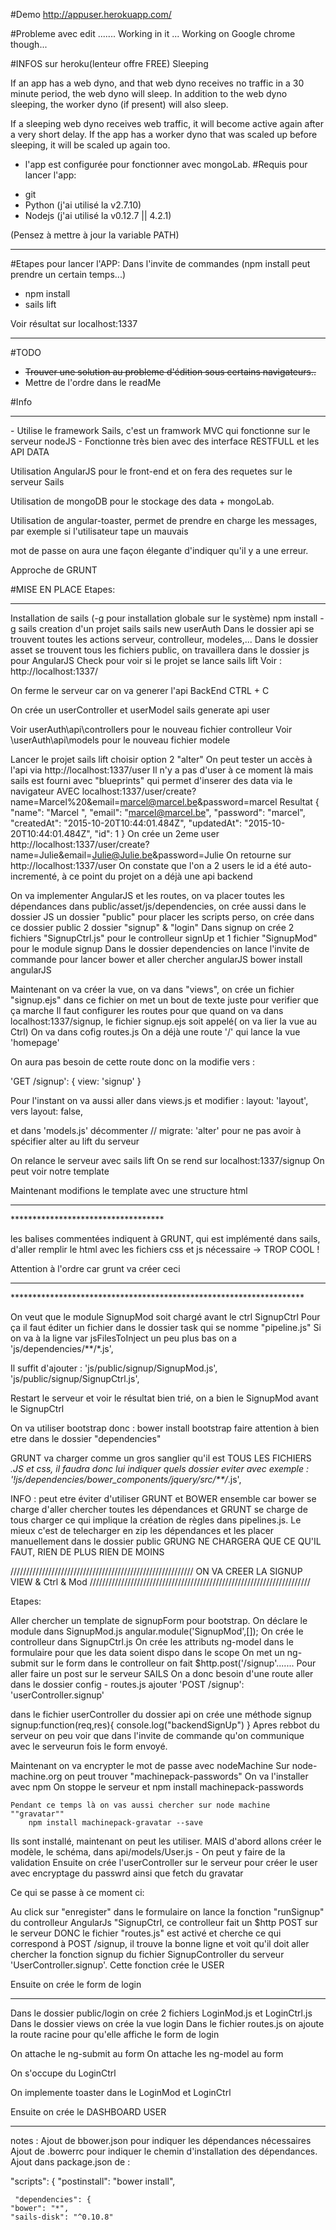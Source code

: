 #Demo
<a href="http://appuser.herokuapp.com/">http://appuser.herokuapp.com/</a>

#Probleme avec edit ....... Working in it ... Working on Google chrome though...

#INFOS sur heroku(lenteur offre FREE)
Sleeping

If an app has a web dyno, and that web dyno receives no traffic in a 30 minute period, the web dyno will sleep. In addition to the web dyno sleeping, the worker dyno (if present) will also sleep.

If a sleeping web dyno receives web traffic, it will become active again after a very short delay. If the app has a worker dyno that was scaled up before sleeping, it will be scaled up again too.

* l'app est configurée pour fonctionner avec mongoLab.
#Requis pour lancer l'app:
<ul>
<li>git</li>
<li>Python (j'ai utilisé la v2.7.10)</li>
<li>Nodejs (j'ai utilisé la v0.12.7 || 4.2.1)</li>
</ul>
(Pensez à mettre à jour la variable PATH)
<hr>
#Etapes pour lancer l'APP:
Dans l'invite de commandes (npm install peut prendre un certain temps...)
<ul>
<li>npm install</li>
<li>sails lift</li>
</ul>
Voir résultat sur localhost:1337
<hr>

#TODO

<ul>
<li> <strike>Trouver une solution au probleme d'édition sous certains navigateurs.. </strike></li>
<li>Mettre de l'ordre dans le readMe</li>
</ul>


#Info
<hr>
- Utilise le framework Sails, c'est un framwork MVC qui fonctionne sur le serveur nodeJS
- Fonctionne très bien avec des interface RESTFULL et les API DATA
<br>
<p>Utilisation AngularJS pour le front-end et on fera des requetes sur le serveur Sails</p>
<p>Utilisation de mongoDB pour le stockage des data + mongoLab.</p>
<p>Utilisation de angular-toaster, permet de prendre en charge les messages, par exemple si l'utilisateur tape un mauvais</p>
<p>mot de passe on aura une façon élegante d'indiquer qu'il y a une erreur.</p>
<p>Approche de GRUNT</p>

#MISE EN PLACE
Etapes:
<hr>
Installation de sails (-g pour installation globale sur le système)
	npm install -g sails
creation d'un projet sails
	sails new userAuth
   Dans le dossier api se trouvent toutes les actions serveur, controlleur, modeles,...
   Dans le dossier asset se trouvent tous les fichiers public, on travaillera dans le dossier js pour AngularJS
Check pour voir si le projet se lance
	sails lift
   Voir : http://localhost:1337/

On ferme le serveur car on va generer l'api BackEnd
	CTRL + C

On crée un userController et userModel
	sails generate api user

   Voir userAuth\api\controllers pour le nouveau fichier controlleur
   Voir \userAuth\api\models pour le nouveau fichier modele

Lancer le projet
	sails lift
	choisir option 2 "alter"
   On peut tester un accès à l'api via http://localhost:1337/user
   Il n'y a pas d'user à ce moment là mais sails est fourni avec "blueprints" qui permet d'inserer des data via le navigateur
   AVEC
		localhost:1337/user/create?name=Marcel%20&email=marcel@marcel.be&password=marcel
   Resultat
	{
	"name": "Marcel ",
	"email": "marcel@marcel.be",
	"password": "marcel",
	"createdAt": "2015-10-20T10:44:01.484Z",
	"updatedAt": "2015-10-20T10:44:01.484Z",
	"id": 1
	}
	On crée un 2eme user
		http://localhost:1337/user/create?name=Julie&email=Julie@Julie.be&password=Julie
	On retourne sur http://localhost:1337/user
		On constate que l'on a 2 users le id a été auto-incrementé, à ce point du projet on a déjà une api backend

On va implementer AngularJS et les routes, on va placer toutes les dépendances dans public/asset/js/dependencies, on crée aussi dans le dossier JS
un dossier "public" pour placer les scripts perso, on crée dans ce dossier public 2 dossier "signup" & "login"
Dans signup on crée 2 fichiers "SignupCtrl.js" pour le controlleur signUp et 1 fichier "SignupMod" pour le module signup
Dans le dossier dependencies on lance l'invite de commande pour lancer bower et aller chercher angularJS
	bower install angularJS

Maintenant on va créer la vue, on va dans "views", on crée un fichier "signup.ejs" dans ce fichier on met un bout de texte juste pour verifier que ça marche
Il faut configurer les routes pour que quand on va dans localhost:1337/signup, le fichier signup.ejs soit appelé( on va lier la vue au Ctrl)
	On va dans cofig
	routes.js
On a déjà une route '/' qui lance la vue 'homepage'

On aura pas besoin de cette route donc on la modifie vers :

  'GET /signup': {
    view: 'signup'
  }

Pour l'instant on va aussi aller dans views.js et modifier :
  layout: 'layout',
vers
layout: false,

et dans 'models.js' décommenter
  // migrate: 'alter'
pour ne pas avoir à spécifier alter au lift du serveur

On relance le serveur avec
	sails lift
On se rend sur localhost:1337/signup
On peut voir notre template

Maintenant modifions le template avec une structure html
***********************************
<!DOCTYPE html>
<html>
<head>
  <title>Auth App</title>
  <!--STYLES-->
  <!--STYLES END-->
</head>
<body>
<!--SCRIPTS-->
<!--SCRIPTS END-->
</body>
</html>
***********************************

les balises commentées indiquent à GRUNT, qui est implémenté dans sails, d'aller remplir le html avec les fichiers css et js nécessaire -> TROP COOL !

Attention à l'ordre car grunt va créer ceci
*******************************************************************
<!DOCTYPE html>
<html>
<head>
  <title>Auth App</title>
  <!--STYLES-->
  <link rel="stylesheet" href="/styles/importer.css">
  <!--STYLES END-->
</head>
<body>
<!--SCRIPTS-->
<script src="/js/dependencies/sails.io.js"></script>
<script src="/js/dependencies/bower_components/angular/angular.js"></script>
<script src="/js/dependencies/bower_components/angular/angular.min.js"></script>
<script src="/js/dependencies/bower_components/angular/index.js"></script>
<script src="/js/public/signup/SignupCtrl.js"></script>
<script src="/js/public/signup/SignupMod.js"></script>
<!--SCRIPTS END-->
</body>
</html>
*******************************************************************

On veut que le module SignupMod soit chargé avant le ctrl SignupCtrl
Pour ça il faut éditer un fichier dans le dossier task qui se nomme "pipeline.js"
Si on va à la ligne
		var jsFilesToInject
un peu plus bas on a
  'js/dependencies/**/*.js',

 Il suffit d'ajouter :
  'js/public/signup/SignupMod.js',
  'js/public/signup/SignupCtrl.js',

  Restart le serveur et voir le résultat bien trié, on a bien le SignupMod avant le SignupCtrl

On va utiliser bootstrap donc :
	bower install bootstrap
		faire attention à bien etre dans le dossier "dependencies"

GRUNT va charger comme un gros sanglier qu'il est TOUS LES FICHIERS *.JS et css, il faudra donc lui indiquer quels dossier eviter avec
  exemple   :    '!js/dependencies/bower_components/jquery/src/**/*.js',


  INFO : peut etre éviter d'utiliser GRUNT et BOWER ensemble car bower se charge d'aller chercher toutes les dépendances et GRUNT se charge de tous charger
  ce qui implique la création de règles dans pipelines.js. Le mieux c'est de telecharger en zip les dépendances et les placer manuellement dans le dossier public
  GRUNG NE CHARGERA QUE CE QU'IL FAUT, RIEN DE PLUS RIEN DE MOINS


 //////////////////////////////////////////////////////////        ON VA CREER LA SIGNUP VIEW  & Ctrl & Mod      //////////////////////////////////////////////////////////////////////


Etapes:

Aller chercher un template de signupForm pour bootstrap.
On déclare le module dans SignupMod.js
		angular.module('SignupMod',[]);
On crée le controlleur dans SignupCtrl.js
On crée les attributs ng-model dans le formulaire pour que les data soient dispo dans le scope
On met un ng-submit sur le form
dans le controlleur on fait
	      $http.post('/signup'.......
Pour aller faire un post sur le serveur SAILS
On a donc besoin d'une route
	aller dans le dossier config - routes.js
	ajouter
	  'POST /signup': 'userController.signup'

dans le fichier userController du dossier api on crée une méthode signup
  signup:function(req,res){
    console.log("backendSignUp")
  }
  Apres rebbot du serveur on peu voir que dans l'invite de commande qu'on communique avec le serveurun fois le form envoyé.

  Maintenant on va encrypter le mot de passe avec nodeMachine
  Sur node-machine.org on peut trouver "machinepack-passwords"
  On va l'installer avec npm
  On stoppe le serveur et
		npm install machinepack-passwords

	Pendant ce temps là on vas aussi chercher sur node machine ""gravatar""
		npm install machinepack-gravatar --save

Ils sont installé, maintenant on peut les utiliser.
MAIS d'abord allons créer le modèle, le schéma, dans api/models/User.js - On peut y faire de la validation
Ensuite on crée l'userController sur le serveur pour créer le user avec encryptage du passwrd ainsi que fetch du gravatar

Ce qui se passe à ce moment ci:

Au click sur "enregister" dans le formulaire on lance la fonction "runSignup" du controlleur AngularJs "SignupCtrl, ce controlleur fait un $http POST sur le serveur DONC
 le fichier "routes.js" est activé et cherche ce qui correspond à POST /signup, il trouve la bonne ligne et voit qu'il doit aller chercher la fonction signup du fichier SignupController du serveur
 'UserController.signup'. Cette fonction crée le USER


Ensuite on crée le form de login
**********************************
Dans le dossier public/login on crée 2 fichiers LoginMod.js et LoginCtrl.js
Dans le dossier views on crée la vue login
Dans le fichier routes.js on ajoute la route racine pour qu'elle affiche le form de login

On attache le ng-submit au form
On attache les ng-model au form

On s'occupe du LoginCtrl

On implemente toaster dans le LoginMod et LoginCtrl


Ensuite on crée le DASHBOARD USER
**********************************
notes :
Ajout de bbower.json pour indiquer les dépendances nécessaires
Ajout de .bowerrc pour indiquer le chemin d'installation des dépendances.
Ajout dans package.json de :

 "scripts": {
    "postinstall": "bower install",

     "dependencies": {
    "bower": "*",
    "sails-disk": "^0.10.8"
